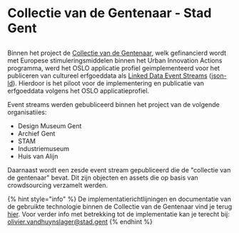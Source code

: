 # Collectie van de Gentenaar - Stad Gent

##

Binnen het project de [Collectie van de Gentenaar](https://www.collectie.gent/), welk gefinancierd wordt met Europese stimuleringsmiddelen binnen het Urban Innovation Actions programma, werd het OSLO applicatie profiel geimplementeerd voor het publiceren van cultureel erfgoeddata als [Linked Data Event Streams](https://semiceu.github.io/LinkedDataEventStreams/) (j[son-ld](https://en.wikipedia.org/wiki/JSON-LD)). Hierdoor is het piloot voor de implementering en publicatie van erfgoeddata volgens het OSLO applicatieprofiel.&#x20;

Event streams werden gebubliceerd binnen het project van de volgende organisatiies:&#x20;

* Design Museum Gent&#x20;
* Archief Gent&#x20;
* STAM
* Industriemuseum&#x20;
* Huis van Alijn&#x20;

Daarnaast wordt een zesde event stream gepubliceerd die de "collectie van de gentenaar" bevat. Dit zijn objecten en assets die op basis van crowdsourcing verzamelt werden.&#x20;

{% hint style="info" %}
De implementatierichtlijningen en documentatie van de gebruikte technologie binnen de Collectie van de Gentenaar vind je terug [hier](tooling/ldes-linked-data-event-stream.md). Voor verder info met betrekking tot de implementatie kan je terecht bij: olivier.vandhuynslager@stad.gent&#x20;
{% endhint %}
